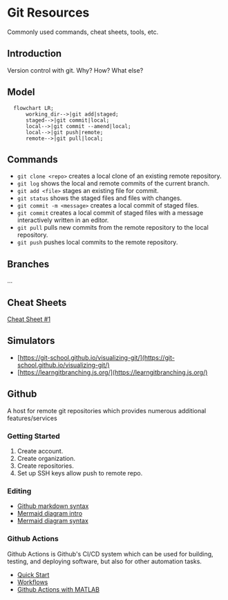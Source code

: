 # Git Resources
Commonly used commands, cheat sheets, tools, etc.

## Introduction
Version control with git. Why? How? What else? 

## Model
```mermaid
  flowchart LR;
      working_dir-->|git add|staged;
      staged-->|git commit|local;
      local-->|git commit --amend|local;
      local-->|git push|remote;
      remote-->|git pull|local;
```


## Commands
- ```git clone <repo>``` creates a local clone of an existing remote repository.
- ```git log``` shows the local and remote commits of the current branch.
- ```git add <file>``` stages an existing file for commit.  
- ```git status``` shows the staged files and files with changes.
- ```git commit -m <message>``` creates a local commit of staged files.
- ```git commit``` creates a local commit of staged files with a message interactively written in an editor.
- ```git pull``` pulls new commits from the remote repository to the local repository.
- ```git push``` pushes local commits to the remote repository.

## Branches
...

## Cheat Sheets
[Cheat Sheet #1](https://images.datacamp.com/image/upload/v1656573882/Marketing/Blog/git_cheat_sheet.pdf)

## Simulators
- [https://git-school.github.io/visualizing-git/](https://git-school.github.io/visualizing-git/)
- [https://learngitbranching.js.org/](https://learngitbranching.js.org/)

## Github
A host for remote git repositories which provides numerous additional features/services

### Getting Started
1. Create account.
2. Create organization.
3. Create repositories.
4. Set up SSH keys allow push to remote repo.
   
### Editing
- [Github markdown syntax](https://docs.github.com/en/get-started/writing-on-github/getting-started-with-writing-and-formatting-on-github/basic-writing-and-formatting-syntax)
- [Mermaid diagram intro](https://github.blog/2022-02-14-include-diagrams-markdown-files-mermaid/)
- [Mermaid diagram syntax](https://mermaid.js.org/intro/syntax-reference.html)

### Github Actions
Github Actions is Github's CI/CD system which can be used for building, testing, and deploying software, but also for other automation tasks. 
- [Quick Start](https://docs.github.com/en/actions/quickstart)
- [Workflows](https://docs.github.com/en/actions/using-workflows)
- [Github Actions with MATLAB](https://www.mathworks.com/videos/how-to-run-matlab-in-github-actions-1680591754005.html)

